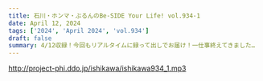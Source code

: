 ```yaml
---
title: 石川・ホンマ・ぶるんのBe-SIDE Your Life! vol.934-1
date: April 12, 2024
tags: ['2024', 'April 2024', 'vol.934']
draft: false
summary: 4/12収録！今回もリアルタイムに録って出しでお届け！一仕事終えてきました…
---
```


http://project-phi.ddo.jp/ishikawa/ishikawa934_1.mp3
